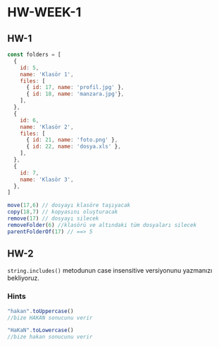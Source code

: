 
# HW-WEEK-1
## HW-1
```js
const folders = [
  {
    id: 5,
    name: 'Klasör 1',
    files: [
      { id: 17, name: 'profil.jpg' },
      { id: 18, name: 'manzara.jpg'},
    ],
  },
  {
    id: 6,
    name: 'Klasör 2',
    files: [
      { id: 21, name: 'foto.png' },
      { id: 22, name: 'dosya.xls' },
    ],
  },
  {
    id: 7,
    name: 'Klasör 3',
  },
]

move(17,6) // dosyayı klasöre taşıyacak
copy(18,7) // kopyasını oluşturacak
remove(17) // dosyayı silecek
removeFolder(6) //klasörü ve altındaki tüm dosyaları silecek
parentFolderOf(17) // ==> 5
```

## HW-2
`string.includes()` metodunun case insensitive versiyonunu yazmanızı bekliyoruz.

### Hints
```js
"hakan".toUppercase() 
//bize HAKAN sonucunu verir

"HaKaN".toLowercase()
//bize hakan sonucunu verir

```